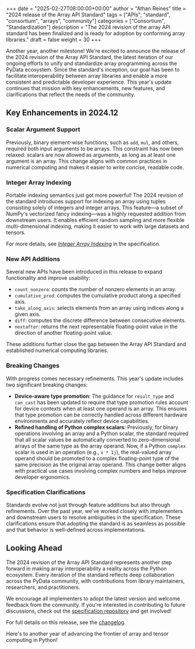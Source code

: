 +++
date = "2025-02-27T08:00:00+00:00"
author = "Athan Reines"
title = "2024 release of the Array API Standard"
tags = ["APIs", "standard", "consortium", "arrays", "community"]
categories = ["Consortium", "Standardization"]
description = "The 2024 revision of the array API standard has been finalized and is ready for adoption by conforming array libraries."
draft = false
weight = 30
+++

Another year, another milestone! We're excited to announce the release of the 2024 revision of the Array API Standard, the latest iteration of our ongoing efforts to unify and standardize array programming across the PyData ecosystem. Since the standard's inception, our goal has been to facilitate interoperability between array libraries and enable a more consistent and predictable developer experience. This year's update continues that mission with key enhancements, new features, and clarifications that reflect the needs of the community.

## Key Enhancements in 2024.12

### Scalar Argument Support

Previously, binary element-wise functions, such as `add`, `mul`, and others, required both input arguments to be arrays. This constraint has now been relaxed: scalars are now allowed as arguments, as long as at least one argument is an array. This change aligns with common practices in numerical computing and makes it easier to write concise, readable code.

### Integer Array Indexing

Portable indexing semantics just got more powerful! The 2024 revision of the standard introduces support for indexing an array using tuples consisting solely of integers and integer arrays. This feature—a subset of NumPy's vectorized fancy indexing—was a highly requested addition from downstream users. It enables efficient random sampling and more flexible multi-dimensional indexing, making it easier to work with large datasets and tensors.

For more details, see [_Integer Array Indexing_](https://data-apis.org/array-api/latest/API_specification/indexing.html#integer-array-indexing) in the specification.

### New API Additions

Several new APIs have been introduced in this release to expand functionality and improve usability:

-   `count_nonzero`: counts the number of nonzero elements in an array.
-   `cumulative_prod`: computes the cumulative product along a specified axis.
-   `take_along_axis`: selects elements from an array using indices along a given axis.
-   `diff`: computes the discrete difference between consecutive elements.
-   `nextafter`: returns the next representable floating-point value in the direction of another floating-point value.

These additions further close the gap between the Array API Standard and established numerical computing libraries.

### Breaking Changes

With progress comes necessary refinements. This year's update includes two significant breaking changes:

- **Device-aware type promotion**: The guidance for `result_type` and `can_cast` has been updated to require that type promotion rules account for device contexts when at least one operand is an array. This ensures that type promotion can be correctly handled across different hardware environments and accurately reflect device capabilities.
- **Refined handling of Python complex scalars**: Previously, for binary operations involving an array and a Python scalar, the standard required that all scalar values be automatically converted to zero-dimensional arrays of the same type as the array operand. Now, if a Python `complex` scalar is used in an operation (e.g., `x * 1j`), the real-valued array operand should be promoted to a complex floating-point type of the same precision as the original array operand. This change better aligns with practical use cases involving complex numbers and helps improve developer ergonomics.

### Specification Clarifications

Standards evolve not just through feature additions but also through refinements. Over the past year, we've worked closely with implementers and downstream users to resolve ambiguities in the specification. These clarifications ensure that adopting the standard is as seamless as possible and that behavior is well-defined across implementations.

## Looking Ahead

The 2024 revision of the Array API Standard represents another step forward in making array interoperability a reality across the Python ecosystem. Every iteration of the standard reflects deep collaboration across the PyData community, with contributions from library maintainers, researchers, and practitioners.

We encourage all implementers to adopt the latest version and welcome feedback from the community. If you're interested in contributing to future discussions, check out the [specification repository](https://github.com/data-apis/array-api) and get involved!

For full details on this release, see the [changelog](https://data-apis.org/array-api/latest/changelog.html#v2024-12).

Here's to another year of advancing the frontier of array and tensor computing in Python!
